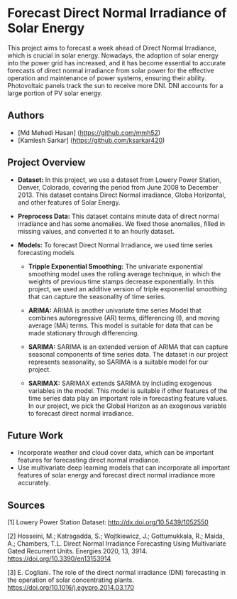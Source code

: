 # Forecast Direct Normal Irradiance of Solar Energy

This project aims to forecast a week ahead of Direct Normal Irradiance, which is crucial in solar energy. Nowadays, the adoption of solar energy into the power grid has increased, and it has become essential to accurate forecasts of direct normal irradiance from solar power for the effective operation and maintenance of power systems, ensuring their ability. Photovoltaic panels track the sun to receive more DNI. DNI accounts for a large portion of PV solar energy.

## Authors
- [Md Mehedi Hasan] (https://github.com/mmh52)
- [Kamlesh Sarkar] (https://github.com/ksarkar420)

## Project Overview

- **Dataset:** In this project, we use a dataset from Lowery Power Station, Denver, Colorado, covering the period from June 2008 to December 2013. This dataset contains Direct Normal irradiance, Globa Horizontal, and other features of Solar Energy. 

- **Preprocess Data:** This dataset contains minute data of direct normal irradiance and has some anomalies. We fixed those anomalies, filled in missing values, and converted it to an hourly dataset.

- **Models:** To forecast Direct Normal Irradiance, we used time series forecasting models

     - **Tripple Exponential Smoothing:** The univariate exponential smoothing model uses the rolling average technique, in which the weights of previous time stamps 
       decrease exponentially. In this project, we used an additive version of triple exponential smoothing that can capture the seasonality of time series. 
     
     - **ARIMA:** ARIMA is another univariate time series Model that combines autoregressive (AR) terms, differencing (I), and moving average (MA) terms. This 
       model is suitable for data that can be made stationary through differencing. 
     
     - **SARIMA:** SARIMA is an extended version of ARIMA that can capture seasonal components of time series data. The dataset in our project represents seasonality, so 
        SARIMA is a suitable model for our project. 
     
     - **SARIMAX:**  SARIMAX extends SARIMA by including exogenous variables in the model. This model is suitable if other features of the time series data play an important 
       role in forecasting feature values. In our project, we pick the Global Horizon as an exogenous variable to forecast direct normal irradiance.


## Future Work 

- Incorporate weather and cloud cover data, which can be important features for forecasting direct normal irradiance.
- Use multivariate deep learning models that can incorporate all important features of solar energy and forecast direct normal irradiance more accurately.


## Sources
[1] Lowery Power Station Dataset: http://dx.doi.org/10.5439/1052550

[2] Hosseini, M.; Katragadda, S.; Wojtkiewicz, J.; Gottumukkala, R.; Maida, A.; Chambers, T.L. Direct Normal Irradiance Forecasting Using Multivariate Gated Recurrent Units. Energies 2020, 13, 3914. https://doi.org/10.3390/en13153914

[3] E. Cogliani. The role of the direct normal irradiance (DNI) forecasting in the operation of solar concentrating plants. https://doi.org/10.1016/j.egypro.2014.03.170
